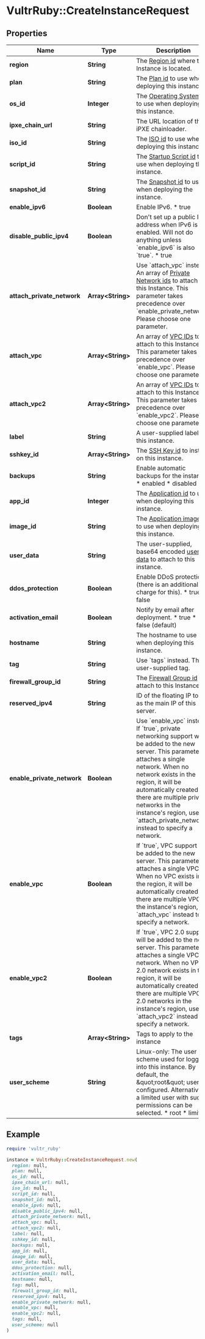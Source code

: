 # VultrRuby::CreateInstanceRequest

## Properties

| Name | Type | Description | Notes |
| ---- | ---- | ----------- | ----- |
| **region** | **String** | The [Region id](#operation/list-regions) where the Instance is located. |  |
| **plan** | **String** | The [Plan id](#operation/list-plans) to use when deploying this instance. |  |
| **os_id** | **Integer** | The [Operating System id](#operation/list-os) to use when deploying this instance. | [optional] |
| **ipxe_chain_url** | **String** | The URL location of the iPXE chainloader. | [optional] |
| **iso_id** | **String** | The [ISO id](#operation/list-isos) to use when deploying this instance. | [optional] |
| **script_id** | **String** | The [Startup Script id](#operation/list-startup-scripts) to use when deploying this instance. | [optional] |
| **snapshot_id** | **String** | The [Snapshot id](#operation/list-snapshots) to use when deploying the instance. | [optional] |
| **enable_ipv6** | **Boolean** | Enable IPv6.  * true | [optional] |
| **disable_public_ipv4** | **Boolean** | Don&#39;t set up a public IPv4 address when IPv6 is enabled. Will not do anything unless &#x60;enable_ipv6&#x60; is also &#x60;true&#x60;.  * true | [optional] |
| **attach_private_network** | **Array&lt;String&gt;** | Use &#x60;attach_vpc&#x60; instead. An array of [Private Network ids](#operation/list-networks) to attach to this Instance. This parameter takes precedence over &#x60;enable_private_network&#x60;. Please choose one parameter. | [optional] |
| **attach_vpc** | **Array&lt;String&gt;** | An array of [VPC IDs](#operation/list-vpcs) to attach to this Instance. This parameter takes precedence over &#x60;enable_vpc&#x60;. Please choose one parameter. | [optional] |
| **attach_vpc2** | **Array&lt;String&gt;** | An array of [VPC IDs](#operation/list-vpc2) to attach to this Instance. This parameter takes precedence over &#x60;enable_vpc2&#x60;. Please choose one parameter. | [optional] |
| **label** | **String** | A user-supplied label for this instance. | [optional] |
| **sshkey_id** | **Array&lt;String&gt;** | The [SSH Key id](#operation/list-ssh-keys) to install on this instance. | [optional] |
| **backups** | **String** | Enable automatic backups for the instance.  * enabled * disabled | [optional] |
| **app_id** | **Integer** | The [Application id](#operation/list-applications) to use when deploying this instance. | [optional] |
| **image_id** | **String** | The [Application image_id](#operation/list-applications) to use when deploying this instance. | [optional] |
| **user_data** | **String** | The user-supplied, base64 encoded [user data](https://www.vultr.com/docs/manage-instance-user-data-with-the-vultr-metadata-api/) to attach to this instance. | [optional] |
| **ddos_protection** | **Boolean** | Enable DDoS protection (there is an additional charge for this).  * true * false | [optional] |
| **activation_email** | **Boolean** | Notify by email after deployment.  * true * false (default) | [optional] |
| **hostname** | **String** | The hostname to use when deploying this instance. | [optional] |
| **tag** | **String** | Use &#x60;tags&#x60; instead. The user-supplied tag. | [optional] |
| **firewall_group_id** | **String** | The [Firewall Group id](#operation/list-firewall-groups) to attach to this Instance. | [optional] |
| **reserved_ipv4** | **String** | ID of the floating IP to use as the main IP of this server. | [optional] |
| **enable_private_network** | **Boolean** | Use &#x60;enable_vpc&#x60; instead.  If &#x60;true&#x60;, private networking support will be added to the new server.  This parameter attaches a single network. When no network exists in the region, it will be automatically created.  If there are multiple private networks in the instance&#39;s region, use &#x60;attach_private_network&#x60; instead to specify a network. | [optional] |
| **enable_vpc** | **Boolean** | If &#x60;true&#x60;, VPC support will be added to the new server.  This parameter attaches a single VPC. When no VPC exists in the region, it will be automatically created.  If there are multiple VPCs in the instance&#39;s region, use &#x60;attach_vpc&#x60; instead to specify a network. | [optional] |
| **enable_vpc2** | **Boolean** | If &#x60;true&#x60;, VPC 2.0 support will be added to the new server.  This parameter attaches a single VPC 2.0 network. When no VPC 2.0 network exists in the region, it will be automatically created.  If there are multiple VPC 2.0 networks in the instance&#39;s region, use &#x60;attach_vpc2&#x60; instead to specify a network. | [optional] |
| **tags** | **Array&lt;String&gt;** | Tags to apply to the instance | [optional] |
| **user_scheme** | **String** | Linux-only: The user scheme used for logging into this instance. By default, the \&quot;root\&quot; user is configured. Alternatively, a limited user with sudo permissions can be selected.  * root * limited | [optional] |

## Example

```ruby
require 'vultr_ruby'

instance = VultrRuby::CreateInstanceRequest.new(
  region: null,
  plan: null,
  os_id: null,
  ipxe_chain_url: null,
  iso_id: null,
  script_id: null,
  snapshot_id: null,
  enable_ipv6: null,
  disable_public_ipv4: null,
  attach_private_network: null,
  attach_vpc: null,
  attach_vpc2: null,
  label: null,
  sshkey_id: null,
  backups: null,
  app_id: null,
  image_id: null,
  user_data: null,
  ddos_protection: null,
  activation_email: null,
  hostname: null,
  tag: null,
  firewall_group_id: null,
  reserved_ipv4: null,
  enable_private_network: null,
  enable_vpc: null,
  enable_vpc2: null,
  tags: null,
  user_scheme: null
)
```

